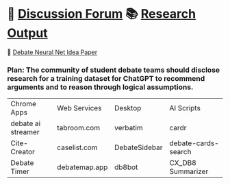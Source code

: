 
# 🙋‍ [Discussion Forum](https://github.com/orgs/debate/discussions)  📚  [Research Output](https://opencaselist.com/)
📜  [Debate Neural Net Idea Paper](https://arxiv.org/ftp/arxiv/papers/2011/2011.07251.pdf)


### Plan: The community of student debate teams should disclose research for a training dataset for ChatGPT to recommend arguments and to reason through logical assumptions.




<table>
<tr>
 <td> Chrome Apps
 <td> Web Services
 <td> Desktop 
 <td> AI Scripts 
<tr>
 <td> debate ai streamer
 <td> tabroom.com
 <td> verbatim 
 <td>  cardr
<tr>
 <td> Cite-Creator
 <td> caselist.com
 <td> DebateSidebar 
 <td> debate-cards-search
<tr>
 <td> Debate Timer 
 <td> debatemap.app
 <td>  db8bot
 <td>  CX_DB8 Summarizer

